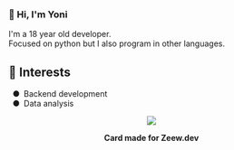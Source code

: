 <html>
    <body>
        <h3>👋 Hi, I'm Yoni</h3>
		<p>I'm a 18 year old developer.<br>Focused on python but I also program in other languages.</br></p>
		<h2>🎯 Interests</h2>
        <p>&ensp;●&ensp;Backend development<br>&ensp;●&ensp;Data analysis</p>
	<div align="center">
		<img src="https://api.zeew.dev/resources/discord/es/full_card/996007167175958578?profile_theme=true"></img>
		<p><b>Card made for Zeew.dev</b></p>
	</div>
    </body>
</html>
